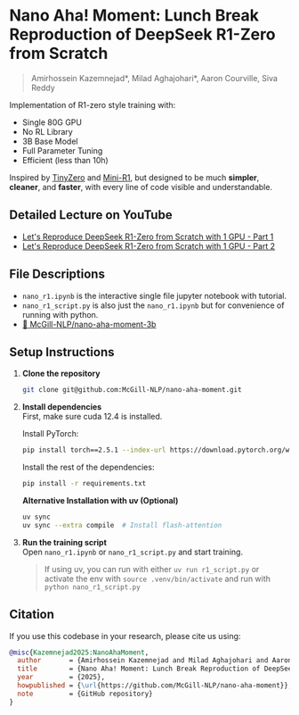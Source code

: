 # Nano Aha! Moment: Lunch Break Reproduction of DeepSeek R1-Zero from Scratch  
> Amirhossein Kazemnejad*, Milad Aghajohari*, Aaron Courville, Siva Reddy

Implementation of R1-zero style training with:

- Single 80G GPU
- No RL Library 
- 3B Base Model 
- Full Parameter Tuning 
- Efficient (less than 10h)

Inspired by [TinyZero](https://github.com/Jiayi-Pan/TinyZero) and [Mini-R1](https://www.philschmid.de/mini-deepseek-r1), but designed to be much **simpler**, **cleaner**, and **faster**, with every line of code visible and understandable.

## Detailed Lecture on YouTube

- [Let's Reproduce DeepSeek R1-Zero from Scratch with 1 GPU - Part 1](https://youtu.be/ZMO5tv30ri8)
- [Let's Reproduce DeepSeek R1-Zero from Scratch with 1 GPU - Part 2](https://youtu.be/dxhCyhc_bcQ)

## File Descriptions
- `nano_r1.ipynb` is the interactive single file jupyter notebook with tutorial.
- `nano_r1_script.py` is also just the `nano_r1.ipynb` but for convenience of running with python.
- [🤗 McGill-NLP/nano-aha-moment-3b](https://huggingface.co/McGill-NLP/nano-aha-moment-3b)

## Setup Instructions

1. **Clone the repository**  
   ```bash
   git clone git@github.com:McGill-NLP/nano-aha-moment.git
   ```

2. **Install dependencies**  
   First, make sure cuda 12.4 is installed.
   
   Install PyTorch:
   ```bash
   pip install torch==2.5.1 --index-url https://download.pytorch.org/whl/cu124
   ```
   
   Install the rest of the dependencies:
   ```bash
   pip install -r requirements.txt
   ```

   **Alternative Installation with uv (Optional)**  
   ```bash
   uv sync
   uv sync --extra compile  # Install flash-attention
   ```

3. **Run the training script**  
   Open `nano_r1.ipynb` or `nano_r1_script.py` and start training.

   > If using uv, you can run with either `uv run r1_script.py` or activate the env with `source .venv/bin/activate` and run with `python nano_r1_script.py`

## Citation
If you use this codebase in your research, please cite us using:

```bibtex
@misc{Kazemnejad2025:NanoAhaMoment,
  author       = {Amirhossein Kazemnejad and Milad Aghajohari and Aaron Courville and Siva Reddy},
  title        = {Nano Aha! Moment: Lunch Break Reproduction of DeepSeek R1-Zero from Scratch},
  year         = {2025},
  howpublished = {\url{https://github.com/McGill-NLP/nano-aha-moment}},
  note         = {GitHub repository}
}
```
